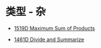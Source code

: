 # 类型 - 杂

* [1519D Maximum Sum of Products](1519D%20-%20Maximum%20Sum%20of%20Products.md)

* [1461D Divide and Summarize](../分数段刷题计划/1600%20-%201600/1461D.cpp)
